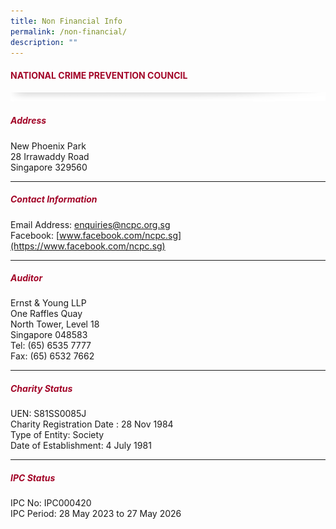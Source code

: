 ```yaml
---
title: Non Financial Info
permalink: /non-financial/
description: ""
---
```

#### <font style="color:#a20427;">NATIONAL CRIME PREVENTION COUNCIL</font>

![](/images/About/header-border.png)

##### <font style="color:#a20427;">Address </font>
New Phoenix Park  
28 Irrawaddy Road  
Singapore 329560

<hr>

##### <font style="color:#a20427;">Contact Information</font>
Email Address:&nbsp;[enquiries@ncpc.org.sg](mailto:enquiries@ncpc.org.sg)  
Facebook:&nbsp;[www.facebook.com/ncpc.sg](https://www.facebook.com/ncpc.sg)

<hr>

##### <font style="color:#a20427;">Auditor</font>
Ernst &amp; Young LLP  
One Raffles Quay  
North Tower, Level 18  
Singapore 048583  
Tel: (65) 6535 7777  
Fax: (65) 6532 7662

<hr>

##### <font style="color:#a20427;">Charity Status </font>
UEN: S81SS0085J  
Charity Registration Date : 28 Nov 1984  
Type of Entity: Society  
Date of Establishment: 4 July 1981

<hr>

##### <font style="color:#a20427;">IPC Status </font>
IPC No: IPC000420  
IPC Period: 28 May 2023 to 27 May 2026